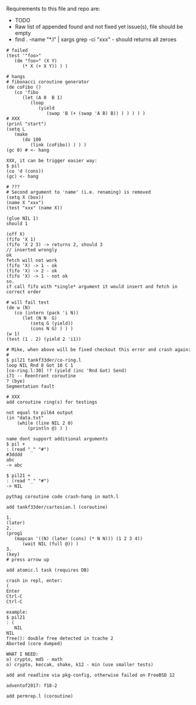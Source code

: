 Requirements to this file and repo are:
* TODO
* Raw list of appended found and not fixed yet issue(s), file should be empty
* find . -name "*.l" | xargs grep -ci "xxx" - should returns all zeroes

```
# failed
(test '"foo>"
   (dm "foo>" (X Y)
      (* X (+ X Y)) ) )
```

```
# hangs
# fibonacci coroutine generator
(de coFibo ()
   (co 'fibo
      (let (A 0  B 1)
         (loop
            (yield
               (swap 'B (+ (swap 'A B) B)) ) ) ) ) )
# XXX
(prinl "start")
(setq L
   (make
      (do 100
         (link (coFibo)) ) ) )
(gc 0) # <- hang

XXX, it can be trigger easier way:
$ pil
(co 'd (cons))
(gc) <- hang
```

```
# ???
# Second argument to 'name' (i.e. renaming) is removed
(setq X (box))
(name X "xxx")
(test "xxx" (name X))
```

```
(glue NIL 1)
should 1
```

```
(off X)
(fifo 'X 1)
(fifo 'X 2 3) -> returns 2, should 3
// inserted wrongly
ok
fetch will not work
(fifo 'X) -> 1 - ok
(fifo 'X) -> 2 - ok
(fifo 'X) -> 1 - not ok
so.
if call fifo with *single* argument it would insert and fetch in correct order
```

```
# will fail test
(de w (N)
   (co (intern (pack 'i N))
      (let (N N  G)
         (setq G (yield))
         (cons N G) ) ) )
(w 1)
(test (1 . 2) (yield 2 'i1))

# Mike, when above will be fixed checkout this error and crash again:
#
$ pil21 tankf33der/co-ring.l
loop NIL Rnd 8 Got 10 C 1
[co-ring.l:30] !? (yield (inc 'Rnd Got) Send)
i71 -- Reentrant coroutine
? (bye)
Segmentation fault
```

```
# XXX
add coroutine ring(s) for testings
```

```
not equal to pil64 output
(in "data.txt"
    (while (line NIL 2 0)
        (println @) ) )
```

```
name dont support additional arguments
$ pil +
: (read "_" "#")
#3dddd
abc
-> abc

$ pil21 +
: (read "_" "#")
-> NIL
```

```
pythag coroutine code crash-hang in math.l
```

```
add tankf33der/cartesian.l (coroutine)
```

```
1.
(later)
2.
(prog1
   (mapcan '((N) (later (cons) (* N N))) (1 2 3 4))
      (wait NIL (full @)) )
3.
(key)
# press arrow up
```

```
add atomic.l task (requires DB)
```


```
crash in repl, enter:
(
Enter
Ctrl-C
Ctrl-C

example:
$ pil21
: (
   NIL
NIL
free(): double free detected in tcache 2
Aborted (core dumped)
```

```
WHAT I NEED:
o) crypto, md5 - math
o) crypto, keccak, shake, k12 - min (use smaller tests)
```

```
add and readline via pkg-config, otherwise failed on FreeBSD 12
```

```
adventof2017: f18-2
```

```
add permrep.l (coroutine)
```
